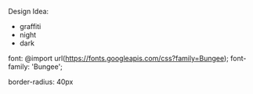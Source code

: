 Design Idea:

- graffiti
- night
- dark

font: @import url(https://fonts.googleapis.com/css?family=Bungee);
font-family: 'Bungee';

border-radius: 40px

